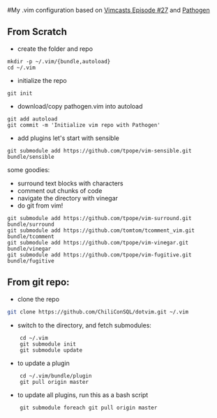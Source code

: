 #My .vim configuration
based on [Vimcasts Episode #27](http://vimcasts.org/episodes/synchronizing-plugins-with-git-submodules-and-pathogen/) and [Pathogen](https://github.com/tpope/vim-pathogen#pathogenvim)

## From Scratch

- create the folder and repo
```
mkdir -p ~/.vim/{bundle,autoload}
cd ~/.vim
```

- initialize the repo
```
git init
```

- download/copy pathogen.vim into autoload
```
git add autoload
git commit -m 'Initialize vim repo with Pathogen'
```

- add plugins
let's start with sensible
```
git submodule add https://github.com/tpope/vim-sensible.git	bundle/sensible
```

some goodies:
- surround text blocks with characters
- comment out chunks of code
- navigate the directory with vinegar
- do git from vim!
```
git submodule add https://github.com/tpope/vim-surround.git bundle/surround
git submodule add https://github.com/tomtom/tcomment_vim.git bundle/tcomment
git submodule add https://github.com/tpope/vim-vinegar.git bundle/vinegar
git submodule add https://github.com/tpope/vim-fugitive.git bundle/fugitive
```

## From git repo:

- clone the repo
```sh
git clone https://github.com/ChiliConSQL/dotvim.git ~/.vim
```

- switch to the  directory, and fetch submodules:
```
    cd ~/.vim
    git submodule init
    git submodule update
```

- to update a plugin
```
    cd ~/.vim/bundle/plugin
    git pull origin master
```

- to update all plugins, run this as a bash script
```
    git submodule foreach git pull origin master
```

